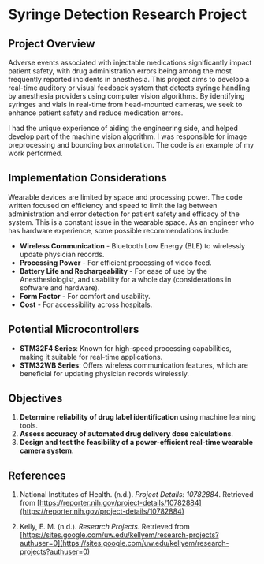 
# Syringe Detection Research Project

## Project Overview

Adverse events associated with injectable medications significantly impact patient safety, with drug administration errors being among the most frequently reported incidents in anesthesia. This project aims to develop a real-time auditory or visual feedback system that detects syringe handling by anesthesia providers using computer vision algorithms. By identifying syringes and vials in real-time from head-mounted cameras, we seek to enhance patient safety and reduce medication errors.

I had the unique experience of aiding the engineering side, and helped develop part of the machine vision algorithm. I was responsible for image preprocessing and bounding box annotation. The code is an example of my work performed.

## Implementation Considerations

Wearable devices are limited by space and processing power. The code written focused on efficiency and speed to limit the lag between administration and error detection for patient safety and efficacy of the system. This is a constant issue in the wearable space. As an engineer who has hardware experience, some possible recommendations include:

* **Wireless Communication** - Bluetooth Low Energy (BLE) to wirelessly update physician records.
* **Processing Power** - For efficient processing of video feed.
* **Battery Life and Rechargeability** - For ease of use by the Anesthesiologist, and usability for a whole day (considerations in software and hardware).
* **Form Factor** - For comfort and usability.
* **Cost** - For accessibility across hospitals.

## Potential Microcontrollers

- **STM32F4 Series**: Known for high-speed processing capabilities, making it suitable for real-time applications.
- **STM32WB Series**: Offers wireless communication features, which are beneficial for updating physician records wirelessly.

  
## Objectives

1. **Determine reliability of drug label identification** using machine learning tools.
2. **Assess accuracy of automated drug delivery dose calculations**.
3. **Design and test the feasibility of a power-efficient real-time wearable camera system**.

## References

1. National Institutes of Health. (n.d.). *Project Details: 10782884*. Retrieved from [https://reporter.nih.gov/project-details/10782884](https://reporter.nih.gov/project-details/10782884)

2. Kelly, E. M. (n.d.). *Research Projects*. Retrieved from [https://sites.google.com/uw.edu/kellyem/research-projects?authuser=0](https://sites.google.com/uw.edu/kellyem/research-projects?authuser=0)

